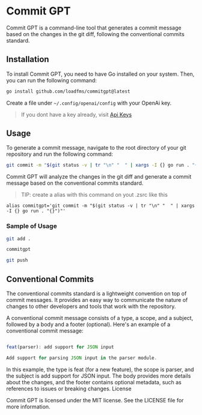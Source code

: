 # Commit GPT

Commit GPT is a command-line tool that generates a commit message based on the changes in the git diff, following the conventional commits standard.

## Installation

To install Commit GPT, you need to have Go installed on your system. Then, you can run the following command:

```bash
go install github.com/loadfms/commitgpt@latest
```

Create a file under `~/.config/openai/config` with your OpenAi key.

> If you dont have a key already, visit [Api Keys](https://platform.openai.com/account/api-keys)

## Usage

To generate a commit message, navigate to the root directory of your git repository and run the following command:

```bash
git commit -m "$(git status -v | tr "\n" "  " | xargs -I {} go run . "{}")"
```

Commit GPT will analyze the changes in the git diff and generate a commit message based on the conventional commits standard.

> TIP: create a alias with this command on yout .zsrc like this
```
alias commitgpt='git commit -m "$(git status -v | tr "\n" "  " | xargs -I {} go run . "{}")"'
```

### Sample of Usage
```bash
git add .

commitgpt

git push
```

## Conventional Commits

The conventional commits standard is a lightweight convention on top of commit messages. It provides an easy way to communicate the nature of changes to other developers and tools that work with the repository.

A conventional commit message consists of a type, a scope, and a subject, followed by a body and a footer (optional). Here's an example of a conventional commit message:

```javascript

feat(parser): add support for JSON input

Add support for parsing JSON input in the parser module.
```

In this example, the type is feat (for a new feature), the scope is parser, and the subject is add support for JSON input. The body provides more details about the changes, and the footer contains optional metadata, such as references to issues or breaking changes.
License

Commit GPT is licensed under the MIT license. See the LICENSE file for more information.
